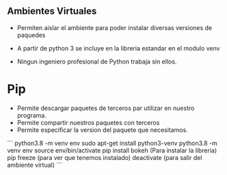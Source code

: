 ## Ambientes Virtuales

- Permiten aislar el ambiente para poder instalar diversas versiones de paquedes 

- A partir de python 3 se incluye en la libreria estandar en el modulo venv

- Ningun ingeniero profesional de Python trabaja sin ellos.

# Pip
- Permite descargar paquetes de terceros par utilizar en nuestro programa.
- Permite compartir nuestros paquetes con terceros
- Permite especificar la version del paquete que necesitamos.

´´´
   python3.8 -m venv env
   sudo apt-get install python3-venv
   python3.8 -m venv env
   source env/bin/activate
   pip install bokeh (Para instalar la libreria)
   pip freeze (para ver que tenemos instalado)
   deactivate (para salir del ambiente virtual)
´´´

